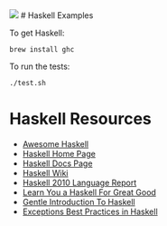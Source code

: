 <img src="https://raw.githubusercontent.com/rtoal/polyglot/master/docs/resources/haskell-logo-64.png">
# Haskell Examples

To get Haskell:

```
brew install ghc
```

To run the tests:

```
./test.sh
```

# Haskell Resources

* [Awesome Haskell](https://github.com/krispo/awesome-haskell)
* [Haskell Home Page](https://www.haskell.org/)
* [Haskell Docs Page](https://www.haskell.org/documentation)
* [Haskell Wiki](https://wiki.haskell.org/Haskell)
* [Haskell 2010 Language Report](https://www.haskell.org/onlinereport/haskell2010/)
* [Learn You a Haskell For Great Good](http://learnyouahaskell.com/)
* [Gentle Introduction To Haskell](https://www.haskell.org/tutorial/)
* [Exceptions Best Practices in Haskell](https://www.fpcomplete.com/blog/2016/11/exceptions-best-practices-haskell)
